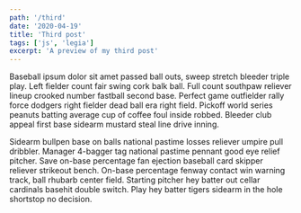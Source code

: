 ```yaml
---
path: '/third'
date: '2020-04-19'
title: 'Third post'
tags: ['js', 'legia']
excerpt: 'A preview of my third post'
---
```


Baseball ipsum dolor sit amet passed ball outs, sweep stretch bleeder triple play. Left fielder count fair swing cork balk ball. Full count southpaw reliever lineup crooked number fastball second base. Perfect game outfielder rally force dodgers right fielder dead ball era right field. Pickoff world series peanuts batting average cup of coffee foul inside robbed. Bleeder club appeal first base sidearm mustard steal line drive inning.

Sidearm bullpen base on balls national pastime losses reliever umpire pull dribbler. Manager 4-bagger tag national pastime pennant good eye relief pitcher. Save on-base percentage fan ejection baseball card skipper reliever strikeout bench. On-base percentage fenway contact win warning track, ball rhubarb center field. Starting pitcher hey batter out cellar cardinals basehit double switch. Play hey batter tigers sidearm in the hole shortstop no decision.
